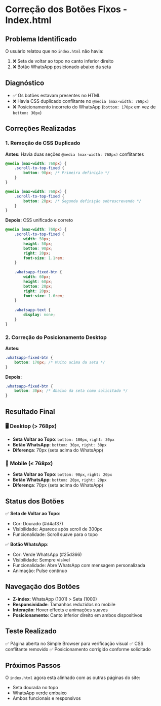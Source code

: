 # Correção dos Botões Fixos - Index.html

## Problema Identificado
O usuário relatou que no `index.html` não havia:
1. ❌ Seta de voltar ao topo no canto inferior direito
2. ❌ Botão WhatsApp posicionado abaixo da seta

## Diagnóstico
- ✅ Os botões estavam presentes no HTML
- ❌ Havia CSS duplicado conflitante no `@media (max-width: 768px)`
- ❌ Posicionamento incorreto do WhatsApp (`bottom: 170px` em vez de `bottom: 30px`)

## Correções Realizadas

### 1. **Remoção de CSS Duplicado**
**Antes:** Havia duas seções `@media (max-width: 768px)` conflitantes
```css
@media (max-width: 768px) {
    .scroll-to-top-fixed {
        bottom: 90px; /* Primeira definição */
    }
}

@media (max-width: 768px) {
    .scroll-to-top-fixed {
        bottom: 20px; /* Segunda definição sobrescrevendo */
    }
}
```

**Depois:** CSS unificado e correto
```css
@media (max-width: 768px) {
    .scroll-to-top-fixed {
        width: 50px;
        height: 50px;
        bottom: 90px;
        right: 20px;
        font-size: 1.1rem;
    }
    
    .whatsapp-fixed-btn {
        width: 60px;
        height: 60px;
        bottom: 20px;
        right: 20px;
        font-size: 1.6rem;
    }
    
    .whatsapp-text {
        display: none;
    }
}
```

### 2. **Correção do Posicionamento Desktop**
**Antes:**
```css
.whatsapp-fixed-btn {
    bottom: 170px; /* Muito acima da seta */
}
```

**Depois:**
```css
.whatsapp-fixed-btn {
    bottom: 30px; /* Abaixo da seta como solicitado */
}
```

## Resultado Final

### 🖥️ **Desktop (> 768px)**
- **Seta Voltar ao Topo**: `bottom: 100px`, `right: 30px`
- **Botão WhatsApp**: `bottom: 30px`, `right: 30px`
- **Diferença**: 70px (seta acima do WhatsApp)

### 📱 **Mobile (≤ 768px)**
- **Seta Voltar ao Topo**: `bottom: 90px`, `right: 20px`
- **Botão WhatsApp**: `bottom: 20px`, `right: 20px`
- **Diferença**: 70px (seta acima do WhatsApp)

## Status dos Botões
✅ **Seta de Voltar ao Topo**:
- Cor: Dourado (#d4af37)
- Visibilidade: Aparece após scroll de 300px
- Funcionalidade: Scroll suave para o topo

✅ **Botão WhatsApp**:
- Cor: Verde WhatsApp (#25d366)
- Visibilidade: Sempre visível
- Funcionalidade: Abre WhatsApp com mensagem personalizada
- Animação: Pulse contínuo

## Navegação dos Botões
- **Z-index**: WhatsApp (1001) > Seta (1000)
- **Responsividade**: Tamanhos reduzidos no mobile
- **Interação**: Hover effects e animações suaves
- **Posicionamento**: Canto inferior direito em ambos dispositivos

## Teste Realizado
✅ Página aberta no Simple Browser para verificação visual
✅ CSS conflitante removido
✅ Posicionamento corrigido conforme solicitado

## Próximos Passos
O `index.html` agora está alinhado com as outras páginas do site:
- Seta dourada no topo
- WhatsApp verde embaixo
- Ambos funcionais e responsivos
